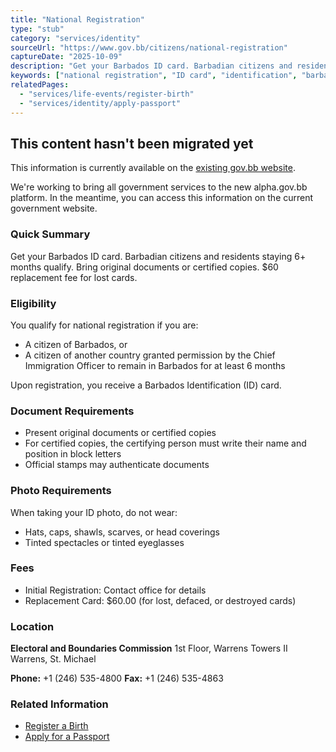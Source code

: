```yaml
---
title: "National Registration"
type: "stub"
category: "services/identity"
sourceUrl: "https://www.gov.bb/citizens/national-registration"
captureDate: "2025-10-09"
description: "Get your Barbados ID card. Barbadian citizens and residents staying 6+ months qualify. Bring original documents or certified copies. $60 replacement fee for lost cards."
keywords: ["national registration", "ID card", "identification", "barbados ID", "electoral", "voter registration"]
relatedPages:
  - "services/life-events/register-birth"
  - "services/identity/apply-passport"
---
```


## This content hasn't been migrated yet

This information is currently available on the [existing gov.bb website](https://www.gov.bb/citizens/national-registration).

We're working to bring all government services to the new alpha.gov.bb platform. In the meantime, you can access this information on the current government website.

### Quick Summary

Get your Barbados ID card. Barbadian citizens and residents staying 6+ months qualify. Bring original documents or certified copies. $60 replacement fee for lost cards.

### Eligibility

You qualify for national registration if you are:
- A citizen of Barbados, or
- A citizen of another country granted permission by the Chief Immigration Officer to remain in Barbados for at least 6 months

Upon registration, you receive a Barbados Identification (ID) card.

### Document Requirements

- Present original documents or certified copies
- For certified copies, the certifying person must write their name and position in block letters
- Official stamps may authenticate documents

### Photo Requirements

When taking your ID photo, do not wear:
- Hats, caps, shawls, scarves, or head coverings
- Tinted spectacles or tinted eyeglasses

### Fees

- Initial Registration: Contact office for details
- Replacement Card: $60.00 (for lost, defaced, or destroyed cards)

### Location

**Electoral and Boundaries Commission**
1st Floor, Warrens Towers II
Warrens, St. Michael

**Phone:** +1 (246) 535-4800
**Fax:** +1 (246) 535-4863

### Related Information

- [Register a Birth](../life-events/register-birth)
- [Apply for a Passport](./apply-passport)
